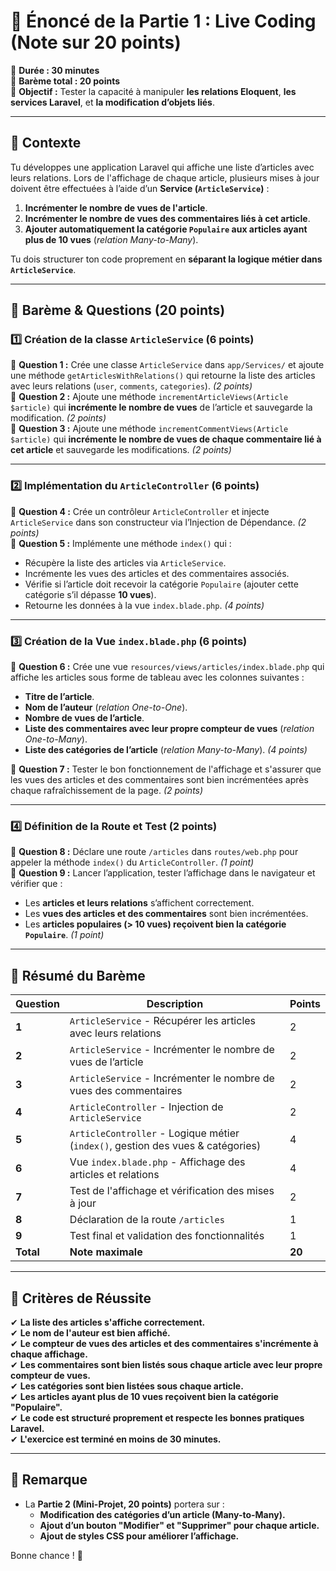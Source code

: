 # **📌 Énoncé de la Partie 1 : Live Coding (Note sur 20 points)**  
📌 **Durée : 30 minutes**  
📌 **Barème total : 20 points**  
📌 **Objectif :** Tester la capacité à manipuler **les relations Eloquent**, **les services Laravel**, et **la modification d’objets liés**.  

---

## **🔹 Contexte**
Tu développes une application Laravel qui affiche une liste d’articles avec leurs relations. Lors de l'affichage de chaque article, plusieurs mises à jour doivent être effectuées à l’aide d’un **Service (`ArticleService`)** :

1. **Incrémenter le nombre de vues de l'article**.  
2. **Incrémenter le nombre de vues des commentaires liés à cet article**.  
3. **Ajouter automatiquement la catégorie `Populaire` aux articles ayant plus de 10 vues** (*relation Many-to-Many*).  

Tu dois structurer ton code proprement en **séparant la logique métier dans `ArticleService`**.

---

## **🔹 Barème & Questions (20 points)**
### **1️⃣ Création de la classe `ArticleService` (6 points)**
📌 **Question 1 :** Crée une classe `ArticleService` dans `app/Services/` et ajoute une méthode `getArticlesWithRelations()` qui retourne la liste des articles avec leurs relations (`user`, `comments`, `categories`). *(2 points)*  
📌 **Question 2 :** Ajoute une méthode `incrementArticleViews(Article $article)` qui **incrémente le nombre de vues** de l’article et sauvegarde la modification. *(2 points)*  
📌 **Question 3 :** Ajoute une méthode `incrementCommentViews(Article $article)` qui **incrémente le nombre de vues de chaque commentaire lié à cet article** et sauvegarde les modifications. *(2 points)*  

---

### **2️⃣ Implémentation du `ArticleController` (6 points)**
📌 **Question 4 :** Crée un contrôleur `ArticleController` et injecte `ArticleService` dans son constructeur via l’Injection de Dépendance. *(2 points)*  
📌 **Question 5 :** Implémente une méthode `index()` qui :
- Récupère la liste des articles via `ArticleService`.
- Incrémente les vues des articles et des commentaires associés.
- Vérifie si l’article doit recevoir la catégorie `Populaire` (ajouter cette catégorie s’il dépasse **10 vues**).
- Retourne les données à la vue `index.blade.php`. *(4 points)*  

---

### **3️⃣ Création de la Vue `index.blade.php` (6 points)**
📌 **Question 6 :** Crée une vue `resources/views/articles/index.blade.php` qui affiche les articles sous forme de tableau avec les colonnes suivantes :  
- **Titre de l’article**.  
- **Nom de l’auteur** (*relation One-to-One*).  
- **Nombre de vues de l’article**.  
- **Liste des commentaires avec leur propre compteur de vues** (*relation One-to-Many*).  
- **Liste des catégories de l’article** (*relation Many-to-Many*). *(4 points)*  

📌 **Question 7 :** Tester le bon fonctionnement de l'affichage et s'assurer que les vues des articles et des commentaires sont bien incrémentées après chaque rafraîchissement de la page. *(2 points)*  

---

### **4️⃣ Définition de la Route et Test (2 points)**
📌 **Question 8 :** Déclare une route `/articles` dans `routes/web.php` pour appeler la méthode `index()` du `ArticleController`. *(1 point)*  
📌 **Question 9 :** Lancer l’application, tester l’affichage dans le navigateur et vérifier que :
- Les **articles et leurs relations** s’affichent correctement.
- Les **vues des articles et des commentaires** sont bien incrémentées.
- Les **articles populaires (> 10 vues) reçoivent bien la catégorie `Populaire`**. *(1 point)*  

---

## **🔹 Résumé du Barème**
| **Question** | **Description** | **Points** |
|-------------|---------------|------------|
| **1** | `ArticleService` - Récupérer les articles avec leurs relations | 2 |
| **2** | `ArticleService` - Incrémenter le nombre de vues de l’article | 2 |
| **3** | `ArticleService` - Incrémenter le nombre de vues des commentaires | 2 |
| **4** | `ArticleController` - Injection de `ArticleService` | 2 |
| **5** | `ArticleController` - Logique métier (`index()`, gestion des vues & catégories) | 4 |
| **6** | Vue `index.blade.php` - Affichage des articles et relations | 4 |
| **7** | Test de l'affichage et vérification des mises à jour | 2 |
| **8** | Déclaration de la route `/articles` | 1 |
| **9** | Test final et validation des fonctionnalités | 1 |
| **Total** | **Note maximale** | **20** |

---

## **🔹 Critères de Réussite**
✔ **La liste des articles s'affiche correctement.**  
✔ **Le nom de l'auteur est bien affiché.**  
✔ **Le compteur de vues des articles et des commentaires s'incrémente à chaque affichage.**  
✔ **Les commentaires sont bien listés sous chaque article avec leur propre compteur de vues.**  
✔ **Les catégories sont bien listées sous chaque article.**  
✔ **Les articles ayant plus de 10 vues reçoivent bien la catégorie "Populaire".**  
✔ **Le code est structuré proprement et respecte les bonnes pratiques Laravel.**  
✔ **L'exercice est terminé en moins de 30 minutes.**  

---

## **📢 Remarque**
- La **Partie 2 (Mini-Projet, 20 points)** portera sur :
  - **Modification des catégories d’un article (Many-to-Many).**
  - **Ajout d’un bouton "Modifier" et "Supprimer" pour chaque article.**
  - **Ajout de styles CSS pour améliorer l’affichage.**

Bonne chance ! 🚀